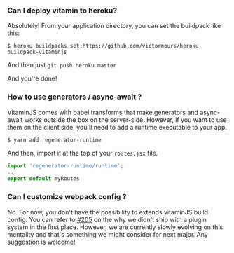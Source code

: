 ### Can I deploy vitamin to heroku?

Absolutely! From your application directory, you can set the buildpack like this:
```
$ heroku buildpacks set:https://github.com/victormours/heroku-buildpack-vitaminjs
```

And then just `git push heroku master`

And you're done!

### How to use generators / async-await ?
VitaminJS comes with babel transforms that make generators and async-await works outside the box on the server-side. However, if you want to use them on the client side, you'll need to add a runtime executable to your app. 
```shell
$ yarn add regenerator-runtime
```
And then, import it at the top of your `routes.jsx` file. 
```js
import 'regenerator-runtime/runtime';
...
export default myRoutes
```

### Can I customize webpack config ?
No. For now, you don't have the possibility to extends vitaminJS build config.
You can refer to [#205](https://github.com/Evaneos/vitaminjs/issues/205) on the why we didn't ship with a plugin system in the first place. However, we are currently slowly evolving on this mentality and that's something we might consider for next major. Any suggestion is welcome!
